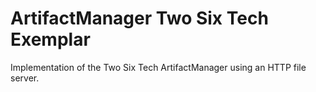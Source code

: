 # ArtifactManager Two Six Tech Exemplar

Implementation of the Two Six Tech ArtifactManager using an HTTP file server.